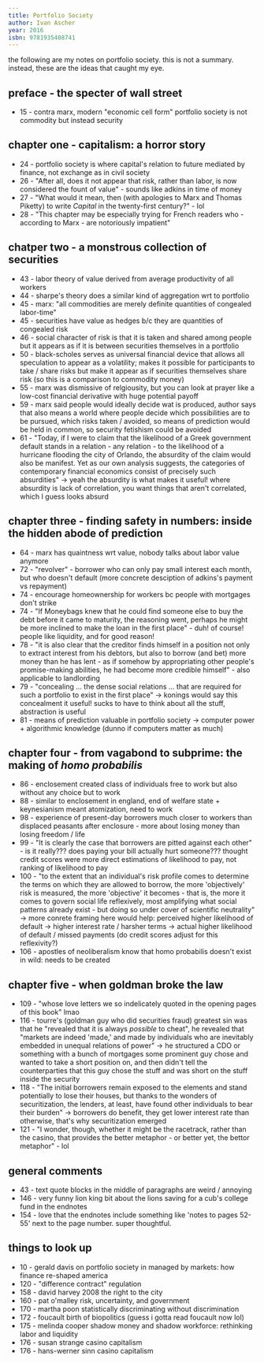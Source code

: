 ```yaml
---
title: Portfolio Society
author: Ivan Ascher
year: 2016
isbn: 9781935408741
---
```


the following are my notes on portfolio society. this is not a summary. instead,
these are the ideas that caught my eye.

## preface - the specter of wall street
- 15 - contra marx, modern "economic cell form" portfolio society is not
    commodity but instead security

## chapter one - capitalism: a horror story
- 24 - portfolio society is where capital's relation to future mediated by
    finance, not exchange as in civil society
- 26 - "After all, does it not appear that risk, rather than labor, is now
    considered the fount of value" - sounds like adkins in time of money
- 27 - "What would it mean, then (with apologies to Marx and Thomas Piketty) to
    write *Capital* in the twenty-first century?" - lol
- 28 - "This chapter may be especially trying for French readers who - according
    to Marx - are notoriously impatient"

## chatper two - a monstrous collection of securities
- 43 - labor theory of value derived from average productivity of all workers
- 44 - sharpe's theory does a similar kind of aggregation wrt to portfolio
- 45 - marx: "all commodities are merely definite quantities of congealed
    labor-time"
- 45 - securities have value as hedges b/c they are quantities of congealed risk
- 46 - social character of risk is that it is taken and shared among people but
    it appears as if it is between securities themselves in a portfolio
- 50 - black-scholes serves as universal financial device that allows all
    speculation to appear as a volatility; makes it possible for participants to
    take / share risks but make it appear as if securities themselves share risk
    (so this is a comparison to commodity money)
- 55 - marx was dismissive of relgiousity, but you can look at prayer like a
    low-cost financial derivative with huge potential payoff
- 59 - marx said people would ideally decide wat is produced, author says that
    also means a world where people decide which possibilities are to be
    pursued, which risks taken / avoided, so means of prediction would be held
    in common, so security fetishism could be avoided
- 61 - "Today, if I were to claim that the likelihood of a Greek government
    default stands in a relation - any relation - to the likelihood of a
    hurricane flooding the city of Orlando, the absurdity of the claim would
    also be manifest. Yet as our own analysis suggests, the categories of
    contemporary financial economics consist of precisely such absurdities" ->
    yeah the absurdity is what makes it useful! where absurdity is lack of
    correlation, you want things that aren't correlated, which I guess looks
    absurd

## chapter three - finding safety in numbers: inside the hidden abode of prediction
- 64 - marx has quaintness wrt value, nobody talks about labor value anymore
- 72 - "revolver" - borrower who can only pay small interest each month, but who
    doesn't default (more concrete desciption of adkins's payment vs repayment)
- 74 - encourage homeownership for workers bc people with mortgages don't strike
- 74 - "If Moneybags knew that he could find someone else to buy the debt before
    it came to maturity, the reasoning went, perhaps he might be more inclined
    to make the loan in the first place" - duh! of course! people like
    liquidity, and for good reason!
- 78 - "it is also clear that the creditor finds himself in a position not only
    to extract interest from his debtors, but also to borrow (and bet) more
    money than he has lent - as if somehow by appropriating other people's
    promise-making abilities, he had become more credible himself" - also
    applicable to landlording
- 79 - "concealing ... the dense social relations ... that are required for such
    a portfolio to exist in the first place" -> konings would say this
    concealment it useful! sucks to have to think about all the stuff,
    abstraction is useful
- 81 - means of prediction valuable in portfolio society -> computer power +
    algorithmic knowledge (dunno if computers matter as much)

## chapter four - from vagabond to subprime: the making of *homo probabilis*
- 86 - enclosement created class of individuals free to work but also without
    any choice but to work
- 88 - similar to enclosement in england, end of welfare state + keynesianism
    meant atomization, need to work
- 98 - experience of present-day borrowers much closer to workers than displaced
    peasants after enclosure - more about losing money than losing freedom /
    life
- 99 - "It is clearly the case that borrowers are pitted against each other" - 
    is it really??? does paying your bill actually hurt someone??? thought
    credit scores were more direct estimations of likelihood to pay, not ranking
    of likelihood to pay
- 100 - "to the extent that an individual's risk profile comes to determine the
    terms on which they are allowed to borrow, the more 'objectively' risk is
    measured, the more 'objective' it becomes - that is, the more it comes to
    govern social life reflexively, most amplifying what social patterns already
    exist - but doing so under cover of scientific neutrality" -> more conrete
    framing here would help: perceived higher likelihood of default -> higher
    interest rate / harsher terms -> actual higher likelihood of default /
    missed payments (do credit scores adjust for this reflexivity?)
- 106 - apostles of neoliberalism know that homo probabilis doesn't exist in
    wild: needs to be created

## chapter five - when goldman broke the law
- 109 - "whose love letters we so indelicately quoted in the opening pages of
    this book" lmao
- 116 - tourre's (goldman guy who did securities fraud) greatest sin was that he
    "revealed that it is always *possible* to cheat", he revealed that "markets
    are indeed 'made,' and made by individuals who are inevitably embedded in
    unequal relations of power" -> he structured a CDO or something with a bunch
    of mortgages some prominent guy chose and wanted to take a short position
    on, and then didn't tell the counterparties that this guy chose the stuff
    and was short on the stuff inside the security
- 118 - "The initial borrowers remain exposed to the elements and stand
    potentially to lose their houses, but thanks to the wonders of
    securitization, the lenders, at least, have found other individuals to bear
    their burden" -> borrowers do benefit, they get lower interest rate than
    otherwise, that's why securitization emerged
- 121 - "I wonder, though, whether it might be the racetrack, rather than the
    casino, that provides the better metaphor - or better yet, the bettor
    metaphor" - lol

## general comments
- 43 - text quote blocks in the middle of paragraphs are weird / annoying
- 146 - very funny lion king bit about the lions saving for a cub's college fund
     in the endnotes
- 154 - love that the endnotes include something like 'notes to pages 52-55'
    next to the page number. super thoughtful.

## things to look up
- 10 - gerald davis on portfolio society in managed by markets: how finance
    re-shaped america
- 120 - "difference contract" regulation
- 158 - david harvey 2008 the right to the city
- 160 - pat o'malley risk, uncertainty, and government
- 170 - martha poon statistically discriminating without discrimination
- 172 - foucault birth of biopolitics (guess i gotta read foucault now lol)
- 175 - melinda cooper shadow money and shadow workforce: rethinking labor and
    liquidity
- 176 - susan strange casino capitalism
- 176 - hans-werner sinn casino capitalism
